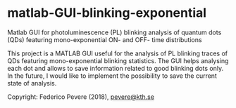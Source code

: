# matlab-GUI-blinking-exponential
Matlab GUI for photoluminescence (PL) blinking analysis of quantum dots (QDs) featuring mono-exponential ON- and OFF- time distributions

This project is a MATLAB GUI useful for the analysis of PL blinking traces of QDs featuring mono-exponential blinking statistics. The GUI helps analysing each dot and allows to save information related to good blinking dots only. In the future, I would like to implement the possibility to save the current state of analysis.

Copyright: Federico Pevere (2018), pevere@kth.se
